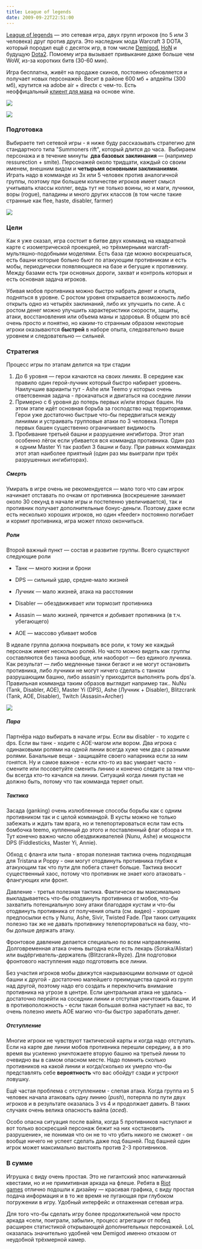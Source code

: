 ```yaml
---
title: League of legends
date: 2009-09-22T22:51:00
---
```


[League of legends](http://eune.leagueoflegends.com/) — это сетевая игра, двух групп игроков (по 5 или 3 человека) друг против друга. Это наследник мода Warcraft 3 DOTA, который породил ещё с десяток игр, в том числе [Demigod](http://www.demigodthegame.com/), [HoN](http://www.heroesofnewerth.com/) и будущую [Dota2](http://dota2.com/). Помоему игра вызывает привыкание даже больше чем WoW, из-за коротких битв (30-60 мин).

Игра бесплатна, живёт на продаже скинов, постоянно обновляется и получает новых персонажей. Весит в районе 600 мб + апдейты (300 мб), крутится на adobe air + directx с чем-то. Есть неоффицальный [клиент для мака](http://boompje.net/forum/index.php?action=downloads) на основе wine.

<!-- truncate -->

![](img/Untitled-1%201.jpg)

![](img/LoL.jpg)

### Подготовка

Выбираете тип сетевой игры - я ниже буду рассказывать стратегию для стандартного типа "Summoners rift", который длится до часа.  Выбираем персонажа и в течение минуты  **два базовых заклинания** — (например ressurection + smite). Персонажей около тридцати, каждый со своим именем, внешним видом и **четырьмя основными заклинаниями**. Играть надо в комманде из 3х или 5 человек против аналогичной группы, поэтому при большем количестве игроков имеет смысл учитывать классы коллег, ведь тут не только воины, но и маги, лучники, воры (rogue), паладины и много других классов (в том числе такие странные как flee, haste, disabler, farmer)

![](img/LOL+map.jpg)

### Цели

Как я уже сказал, игра состоит в битве двух комманд на квадратной карте с изометрической проекцией, но трёхмерными warcraft-мультяшно-подобными моделями. Есть база где можно воскрешаться, есть башни которые больно бьют по атакующим противникам и есть мобы, периодически появляющиеся на базе и бегущие к противнику. Между базами есть три основных дороги, захват и контроль которых и есть основная задача игроков.

Убивая мобов противника можно быстро набрать денег и опыта, подняться в уровне. С ростом уровня открывается возможность либо открыть одно из четырёх заклинаний, либо их улучшить по силе. А с ростом денег можно улучшить характеристики скорости, защиты, атаки, восстановления или объема маны и здоровья. В общем это всё очень просто и понятно, но каким-то странным образом некоторые игроки оказываются **быстрей** в наборе опыта, следовательно выше уровнем и следовательно — сильней.

### Стратегия

Процесс игры по этапам делится на три стадии  

1. До 6 уровня — герои качаются на своих линиях. В середине как правило один герой-лучник который быстро набирает уровень. Наилучшие варианты тут - Ashe или Teemo у которых очень ответсвенная задача - прокачаться и двигаться на соседние линии
2. Примерно с 6 уровня до потерь первых и/или вторых башен. На этом этапе идёт основная борьба за господство над территориями. Герои уже достаточно быстрые что-бы передвигаться между линиями и устраивать групповые атаки по 3 человека. Потеря первых башен существенно ограничивает видимость
3. Пробивание третьей башни и разрушение ингибитора. Этот этап особенно лёгок если убивается вся комманда противника. Один раз я одним Master Yi так разбил 3 башни и базу. При равных коммандах этот этап наиболее приятный (один раз мы выиграли при трёх разрушенных ингибиторах).  
    

##### Смерть

Умирать в игре очень не рекомендуется — мало того что сам игрок начинает отставать по очкам от противника (воскрешение занимает около 30 секунд в начале игры и постепенно увеличивается), так и противник получает дополнительные бонус-деньги. Поэтому даже если есть несколько хороших игроков, но один «feeder» постоянно погибает и кормит противника, игра может плохо окончиться. 

##### Роли  

Второй важный пункт — состав и развитие группы. Всего существуют следующие роли

- Танк — много жизни и брони  
    
- DPS — сильный удар, средне-мало жизней  
    
- Лучник — мало жизней, атака на расстоянии  
    
- Disabler — обездвиживает или тормозит противника  
    
- Assasin — мало жизней, прячется и добивает противника (в т.ч. убегающего)
- AOE — массово убивает мобов  
    

В идеале группа должна покрывать все роли, к тому же каждый персонаж имеет несколько ролей. Но часто можно видеть как группы составляются без танка вообще, или наоборот — без единого лучника. Как результат — либо медленные танки бегают и не могут остановить противника, либо лучники не могут ничего сделать с танком разрушающим башню, либо assasin'у приходится выполнять роль dps'а. Правильная комманда таким образов выглядит например так.. NuNu (Tank, Disabler, AOE), Master Yi (DPS), Ashe (Лучник + Disabler), Blitzcrank (Tank, AOE, Disabler), Twitch (Assasin+Archer)

![](img/LOL+champions.jpg)

##### Пара  

Партнёра надо выбирать в начале игры. Если вы disabler - то ходите с dps. Если вы танк - ходите с AOE-магом или вором. Два игрока с одинаковыми ролями на одной линии всегда хуже чем два с разными ролями. Банальные вещи - защищайте своего напарника если за ним гонятся. Ну и самое важное - если кто-то из вас умирает часто - смените или посоветуйте сменить линию и конечно следите за тем что-бы всегда кто-то качался на линии. Ситуаций когда линия пустая не должно быть, потому что так комманда теряет опыт.

##### Тактика

Засада (ganking) очень излюбленные способы борьбы как с одним противником так и с целой коммандой. В кусты можно не только забежать и ждать там врага, но и телепортироваться если там есть бомбочка teemo, купленный до этого и поставленный флаг обзора и тп. Тут конечно важно число обездвиживателей (Nunu, Ashe) и мощности DPS (Fiddlesticks, Master Yi, Annie).

Обход с фланга или тыла - вторая полезная тактика очень подходящая для Tristana и Poppy - они могут отодвинуть противника глубже к атакующим так что пути для побега станет больше. Тактика вносит существенный хаос, потому что противник не знает кого атаковать - флангующих или фронт.  

Давление - третья полезная тактика. Фактически вы максимально выкладываетесь что-бы отодвинуть противника от мобов, что-бы захватить потенциальную зону атаки благодаря кустам и что-бы отодвинуть противника от получения опыта (см. видео) - хорошие предпосылки есть у Nunu, Ashe, Sivir, Twisted Fade. При таких ситуациях полезно так же не давать противнику телепортироваться на базу, что-бы дольше держать атаку.

Фронтовое давление делается специально по всем направлениям. Долговременная атака очень выгодна если есть лекарь (Soraka/Alistar) или выдёргиватель-держатель (Blitzcrank+Ryze). Для подготовки фронтового наступления надо подготовить все линии.  

Без участия игроков мобы движутся накрывающими волнами от одной башни к другой - достаточно малейшего преимущества одной из групп над другой, поэтому надо его создать и переключить внимание противника на угрозе в центре. Если центральная атака не удалась - достаточно перейти на соседнии линии и отступая уничтожить башни. И в противоположность - если такая большая волна наступает на вас, то очень полезно иметь AOE магию что-бы быстро заработать денег.  

##### Отступление

Многие игроки не чувствуют тактической карты и когда надо отступать. Если на карте две линии мобов противника перешли середину, а в это время вы усиленно уничтожаете вторую башню на третьей линии то очевидно вы в самом опасном месте. Надо помнить сколько противников на какой линии и когда/сколько их умерло что-бы представлять себе **вероятность** что вас обойдут сзади и устроют ловушку. 

Ещё частая проблема с отступлением - слепая атака. Когда группа из 5 человек начала атаковать одну линию (_push_), потеряла по пути двух игроков и в результате оказалась 3 vs 4 и продолжает давить. В таких случаях очень велика опасность вайпа (_aced_).

Особо опасна ситуация после вайпа, когда 5 противников наступают и вот только воскресший персонаж бежит на них «остановить разрушение», не понимая что он не то что убить никого не сможет - он вообще ничего не успеет сделать даже под башней. Под башней один игрок может максимально выстоять против 2-3 противников.  

### В сумме

Игрушка с виду очень простая. Это не гигантский эпос напичканный квестами, но и не примитивная аркада на флеше. Ребята в [Riot games](http://www.riotgames.com/) отлично подошли к дизайну — красивая графика, с виду простая подача информация и в то же время не пугающая при глубоком погружении в игру. Удобный интерфейс и отлаженная сетевая игра.

Для того что-бы сделать игру более продолжительной чем просто аркада «сели, поиграли, забыли», процесс агрегации от побед расширен статистикой открывающей дополнительных персонажей. LoL оказалась значительно удобней чем Demigod именно отказом от неудобной трёхмерной камер.